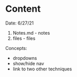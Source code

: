 # Content
Date: 6/27/21

1. Notes.md - notes
2. files - files

Concepts:
- dropdowns
- show/hide nav
- link to two other techniques